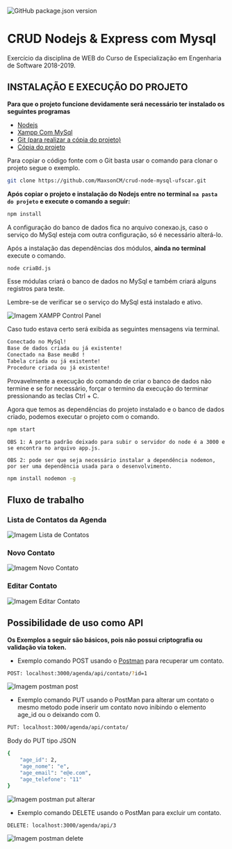 ![GitHub package.json version](https://img.shields.io/github/package-json/v/MaxsonCM/crud-node-mysql-ufscar.svg)

# CRUD Nodejs & Express com Mysql

Exercício da disciplina de WEB do Curso de Especialização em Engenharia de Software 2018-2019.

## INSTALAÇÃO E EXECUÇÃO DO PROJETO

**Para que o projeto funcione devidamente será necessário ter instalado os seguintes programas**

* [Nodejs](https://nodejs.org/en/)
* [Xampp Com MySql](https://www.apachefriends.org/pt_br/download.html)
* [Git (para realizar a cópia do projeto)](https://git-scm.com/)
* [Cópia do projeto](https://github.com/MaxsonCM/crud-node-mysql-ufscar)

Para copiar o código fonte com o Git basta usar o comando para clonar o projeto segue o exemplo.
```bash
git clone https://github.com/MaxsonCM/crud-node-mysql-ufscar.git
```

**Após copiar o projeto e instalação do Nodejs entre no terminal `na pasta do projeto` e execute o comando a seguir:**

```bash
npm install
```
A configuração do banco de dados fica no arquivo conexao.js, caso o serviço do MySql esteja com outra configuração, só é necessário alterá-lo.

Após a instalação das dependências dos módulos, **ainda no terminal** execute o comando.
```bash
node criaBd.js
```
Esse módulas criará o banco de dados no MySql e também criará alguns registros para teste.

Lembre-se de verificar se o serviço do MySql está instalado e ativo.

![Imagem XAMPP Control Panel](https://docs.google.com/uc?id=10wtb_CHi55JO8js_iglx7wBkUlhAuiL6)

Caso tudo estava certo será exibida as seguintes mensagens via terminal.
```bash
Conectado no MySql!
Base de dados criada ou já existente!
Conectado na Base meuBd !
Tabela criada ou já existente!
Procedure criada ou já existente!
```
Provavelmente a execução do comando de criar o banco de dados não termine e se for necessário, forçar o termino da execução do terminar pressionando as teclas Ctrl + C.


Agora que temos as dependências do projeto instalado e o banco de dados criado, podemos executar o projeto com o comando.
```bash
npm start
```
`OBS 1: A porta padrão deixado para subir o servidor do node é a 3000 e se encontra no arquivo app.js.`

`OBS 2: pode ser que seja necessário instalar a dependência nodemon, por ser uma dependência usada para o desenvolvimento.`

```bash
npm install nodemon -g
```

## Fluxo de trabalho

### Lista de Contatos da Agenda
![Imagem Lista de Contatos](https://docs.google.com/uc?id=1NnCkIPci5F0CyGOUsW5oLVFM3GG__7Fw)

### Novo Contato
![Imagem Novo Contato](https://docs.google.com/uc?id=1yYZ2WJckPCf_AvJg76FFWvmEqrfxik7P)

### Editar Contato
![Imagem Editar Contato](https://docs.google.com/uc?id=1bnaG5RHWgKr9f7by7h26fUC-80B8ktqT)

## Possibilidade de uso como API

**Os Exemplos a seguir são básicos, pois não possui criptografia ou validação via token.**

* Exemplo comando POST usando o [Postman](https://www.getpostman.com/) para recuperar um contato.

```bash
POST: localhost:3000/agenda/api/contato/?id=1
```
![Imagem postman post](https://docs.google.com/uc?id=1oo_Uxi6PfKvtSFvlIk0LJuDZlrpyoKR9)

* Exemplo comando PUT usando o PostMan para alterar um contato o mesmo metodo pode inserir um contato novo inibindo o elemento age_id ou o deixando com 0.

```bash
PUT: localhost:3000/agenda/api/contato/
```

Body do PUT tipo JSON
```bash
{
    "age_id": 2,
    "age_nome": "e",
    "age_email": "e@e.com",
    "age_telefone": "11"
}
```
![Imagem postman put alterar](https://docs.google.com/uc?id=19d1QCeCC2p2vznRnbAPSWg-9eUHkswWr)

* Exemplo comando DELETE usando o PostMan para excluir um contato.

```bash
DELETE: localhost:3000/agenda/api/3
```
![Imagem postman delete](https://docs.google.com/uc?id=1fjYxZvpoQHsXzqWBxOz2Adi6LHBjECDM)
